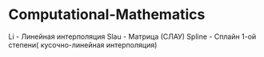 # Computational-Mathematics
Li - Линейная интерполяция
Slau - Матрица (СЛАУ)
Spline - Сплайн 1-ой степени( кусочно-линейная интерполяция)
